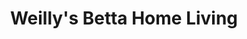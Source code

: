 ---
title: "Weilly's Betta Home Living"
url: /orange/weillys-betta-home-living/
shop: Haushaltsgeräte
---